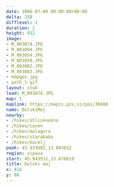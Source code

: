 ```yaml
---
date: 2006-07-09 00:00:00+00:00
delta: 250
difflevel: 1
duration: 2
height: 912
image:
- M_003074.JPG
- M_003094.JPG
- M_003054.JPG
- M_003059.JPG
- M_003082.JPG
- M_003083.JPG
- mapgps.jpg
- path_1.gif
layout: stub
lead: M_003074.JPG
map: 1
maplink: https://mapzs.pzs.si/poi/36608
name: DolskiMaj
nearby:
- /hikes/otliskookno
- /hikes/caven
- /hikes/malagora
- /hikes/starababa
- /hikes/kucelj
peak: 45.933692,13.893652
region: vipava
start: 45.943531,13.876619
title: Dolski maj
x: 414
y: 88
---
```

